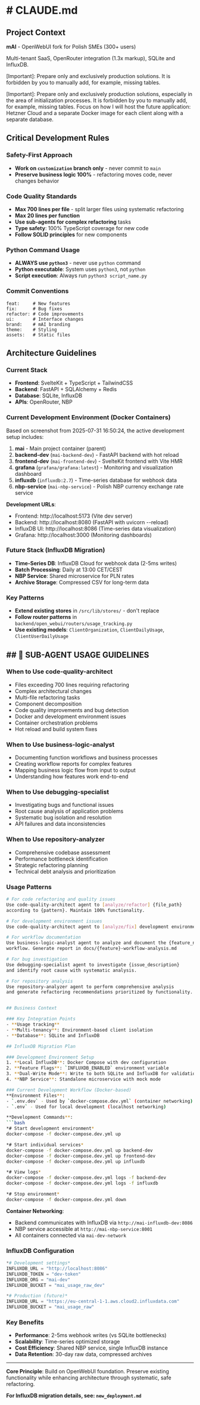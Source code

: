 # # CLAUDE.md

## Project Context
**mAI** - OpenWebUI fork for Polish SMEs (300+ users)

Multi-tenant SaaS, OpenRouter integration (1.3x markup), SQLite and InfluxDB.

[Important]: Prepare only and exclusively production solutions. It is forbidden by you to manually add, for example, missing tables.

[Important]: Prepare only and exclusively production solutions, especially in the area of initialization processes. It is forbidden by you to manually add, for example, missing tables. Focus on how I will host the future application: Hetzner Cloud and a separate Docker image for each client along with a separate database.

## Critical Development Rules

### Safety-First Approach
- **Work on `customization` branch only** - never commit to `main`
- **Preserve business logic 100%** - refactoring moves code, never changes behavior

### Code Quality Standards
- **Max 700 lines per file** - split larger files using systematic refactoring
- **Max 20 lines per function** 
- **Use sub-agents for complex refactoring** tasks
- **Type safety**: 100% TypeScript coverage for new code
- **Follow SOLID principles** for new components

### Python Command Usage
- **ALWAYS use `python3`** - never use `python` command
- **Python executable**: System uses `python3`, not `python`
- **Script execution**: Always run `python3 script_name.py`

### Commit Conventions
```
feat:     # New features
fix:      # Bug fixes  
refactor: # Code improvements
ui:       # Interface changes
brand:    # mAI branding
theme:    # Styling
assets:   # Static files
```

## Architecture Guidelines

### Current Stack
- **Frontend**: SvelteKit + TypeScript + TailwindCSS
- **Backend**: FastAPI + SQLAlchemy + Redis  
- **Database**: SQLite, InfluxDB
- **APIs**: OpenRouter, NBP

### Current Development Environment (Docker Containers)
Based on screenshot from 2025-07-31 16:50:24, the active development setup includes:

1. **mai** - Main project container (parent)
2. **backend-dev** (`mai-backend-dev`) - FastAPI backend with hot reload
3. **frontend-dev** (`mai-frontend-dev`) - SvelteKit frontend with Vite HMR
4. **grafana** (`grafana/grafana:latest`) - Monitoring and visualization dashboard
5. **influxdb** (`influxdb:2.7`) - Time-series database for webhook data
6. **nbp-service** (`mai-nbp-service`) - Polish NBP currency exchange rate service

**Development URLs**:
- Frontend: http://localhost:5173 (Vite dev server)
- Backend: http://localhost:8080 (FastAPI with uvicorn --reload)
- InfluxDB UI: http://localhost:8086 (Time-series data visualization)
- Grafana: http://localhost:3000 (Monitoring dashboards)

### Future Stack (InfluxDB Migration)
- **Time-Series DB**: InfluxDB Cloud for webhook data (2-5ms writes)
- **Batch Processing**: Daily at 13:00 CET/CEST
- **NBP Service**: Shared microservice for PLN rates
- **Archive Storage**: Compressed CSV for long-term data

### Key Patterns
- **Extend existing stores** in `/src/lib/stores/` - don't replace
- **Follow router patterns** in `backend/open_webui/routers/usage_tracking.py`
- **Use existing models**: `ClientOrganization`, `ClientDailyUsage`, `ClientUserDailyUsage`

## ## 🎯 SUB-AGENT USAGE GUIDELINES

### When to Use code-quality-architect
- Files exceeding 700 lines requiring refactoring
- Complex architectural changes
- Multi-file refactoring tasks
- Component decomposition
- Code quality improvements and bug detection
- Docker and development environment issues
- Container orchestration problems
- Hot reload and build system fixes

### When to Use business-logic-analyst
- Documenting function workflows and business processes
- Creating workflow reports for complex features
- Mapping business logic flow from input to output
- Understanding how features work end-to-end

### When to Use debugging-specialist
- Investigating bugs and functional issues
- Root cause analysis of application problems
- Systematic bug isolation and resolution
- API failures and data inconsistencies

### When to Use repository-analyzer
- Comprehensive codebase assessment
- Performance bottleneck identification
- Strategic refactoring planning
- Technical debt analysis and prioritization

### Usage Patterns
```bash
# For code refactoring and quality issues
Use code-quality-architect agent to [analyze/refactor] {file_path} 
according to {pattern}. Maintain 100% functionality.

# For development environment issues
Use code-quality-architect agent to [analyze/fix] development environment

# For workflow documentation
Use business-logic-analyst agent to analyze and document the {feature_name} 
workflow. Generate report in docs/{feature}-workflow-analysis.md

# For bug investigation
Use debugging-specialist agent to investigate {issue_description} 
and identify root cause with systematic analysis.

# For repository analysis
Use repository-analyzer agent to perform comprehensive analysis 
and generate refactoring recommendations prioritized by functionality.


## Business Context

### Key Integration Points
- **Usage tracking**
- **Multi-tenancy**: Environment-based client isolation
- **Database**: SQLite and InfluxDB

## InfluxDB Migration Plan

### Development Environment Setup
1. **Local InfluxDB**: Docker Compose with dev configuration
2. **Feature Flags**: `INFLUXDB_ENABLED` environment variable
3. **Dual-Write Mode**: Write to both SQLite and InfluxDB for validation
4. **NBP Service**: Standalone microservice with mock mode

### Current Development Workflow (Docker-based)
**Environment Files**:
- `.env.dev` - Used by `docker-compose.dev.yml` (container networking)
- `.env` - Used for local development (localhost networking)

**Development Commands**:
```bash
*# Start development environment*
docker-compose -f docker-compose.dev.yml up

*# Start individual services*
docker-compose -f docker-compose.dev.yml up backend-dev
docker-compose -f docker-compose.dev.yml up frontend-dev
docker-compose -f docker-compose.dev.yml up influxdb

*# View logs*
docker-compose -f docker-compose.dev.yml logs -f backend-dev
docker-compose -f docker-compose.dev.yml logs -f influxdb

*# Stop environment*
docker-compose -f docker-compose.dev.yml down
```

**Container Networking**:
- Backend communicates with InfluxDB via `http://mai-influxdb-dev:8086`
- NBP service accessible at `http://mai-nbp-service:8001`
- All containers connected via `mai-dev-network`

### InfluxDB Configuration
```python
*# Development settings*
INFLUXDB_URL = "http://localhost:8086"
INFLUXDB_TOKEN = "dev-token"
INFLUXDB_ORG = "mai-dev"
INFLUXDB_BUCKET = "mai_usage_raw_dev"

*# Production (future)*
INFLUXDB_URL = "https://eu-central-1-1.aws.cloud2.influxdata.com"
INFLUXDB_BUCKET = "mai_usage_raw"
```

### Key Benefits
- **Performance**: 2-5ms webhook writes (vs SQLite bottlenecks)
- **Scalability**: Time-series optimized storage
- **Cost Efficiency**: Shared NBP service, single InfluxDB instance
- **Data Retention**: 30-day raw data, compressed archives

---

**Core Principle**: Build on OpenWebUI foundation. Preserve existing functionality while enhancing architecture through systematic, safe refactoring.

**For InfluxDB migration details, see: `new_deployment.md`**
